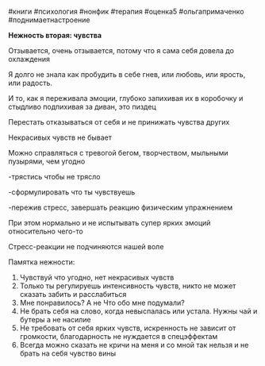 #книги #психология #нонфик #терапия  #оценка5 #ольгапримаченко #поднимаетнастроение 

**Нежность вторая: чувства** 

  

Отзывается, очень отзывается, потому что я сама себя довела до охлаждения 

Я долго не знала как пробудить в себе гнев, или любовь, или ярость, или радость.

И то, как я переживала эмоции, глубоко запихивая их в коробочку и стыдливо подпихивая за диван, это пиздец

Перестать отказываться от себя и не принижать чувства других

Некрасивых чувств не бывает

  

Можно справляться с тревогой бегом, творчеством, мыльными пузырями, чем угодно

-трястись чтобы не трясло

-сформулировать что ты чувствуешь

-пережив стресс, завершать реакцию физическим упражнением

  

При этом нормально и не испытывать супер ярких эмоций относительно чего-то

Стресс-реакции не подчиняются нашей воле 

  

Памятка нежности:

1. Чувствуй что угодно, нет некрасивых чувств
2. Только ты регулируешь интенсивность чувств, никто не может сказать забить и расслабиться
3. Мне понравилось? А не Что обо мне подумали?
4. Не брать себя на слово, когда невыспалась или устала. Нужны чай и бутеры а не насилие
5. Не требовать от себя ярких чувств, искренность не зависит от громкости, благодарность не нуждается в спецэффектам
6. Всегда можно сказать не кричи на меня и со мной так нельзя и не брать на себя чувство вины

